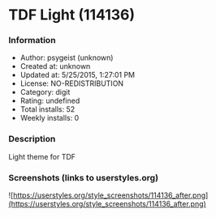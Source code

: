 # TDF Light (114136)

### Information
- Author: psygeist (unknown)
- Created at: unknown
- Updated at: 5/25/2015, 1:27:01 PM
- License: NO-REDISTRIBUTION
- Category: digit
- Rating: undefined
- Total installs: 52
- Weekly installs: 0


### Description
Light theme for TDF


### Screenshots (links to userstyles.org)
![https://userstyles.org/style_screenshots/114136_after.png](https://userstyles.org/style_screenshots/114136_after.png)


